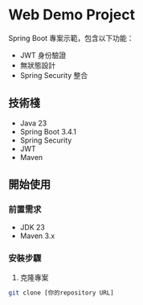 # Web Demo Project

Spring Boot 專案示範，包含以下功能：
- JWT 身份驗證
- 無狀態設計
- Spring Security 整合

## 技術棧
- Java 23
- Spring Boot 3.4.1
- Spring Security
- JWT
- Maven

## 開始使用

### 前置需求
- JDK 23
- Maven 3.x

### 安裝步驟
1. 克隆專案
```bash
git clone [你的repository URL]
